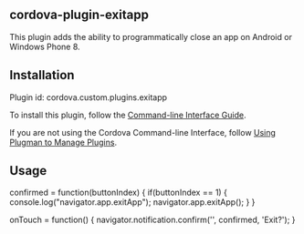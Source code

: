 cordova-plugin-exitapp
----------------------

This plugin adds the ability to programmatically close an app on Android or Windows Phone 8. 

## Installation

Plugin id: cordova.custom.plugins.exitapp

To install this plugin, follow the [Command-line Interface Guide](http://cordova.apache.org/docs/en/edge/guide_cli_index.md.html#The%20Command-line%20Interface).

If you are not using the Cordova Command-line Interface, follow [Using Plugman to Manage Plugins](http://cordova.apache.org/docs/en/edge/plugin_ref_plugman.md.html).

## Usage

confirmed = function(buttonIndex) {
    if(buttonIndex == 1) {
        console.log("navigator.app.exitApp");
        navigator.app.exitApp();
    } 
}

onTouch = function() {
    navigator.notification.confirm('', confirmed, 'Exit?');
}
